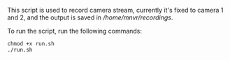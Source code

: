 This script is used to record camera stream, currently it's fixed to camera 1 and 2, and the output is saved in _/home/mnvr/recordings_.

To run the script, run the following commands:  
```
chmod +x run.sh  
./run.sh
```
